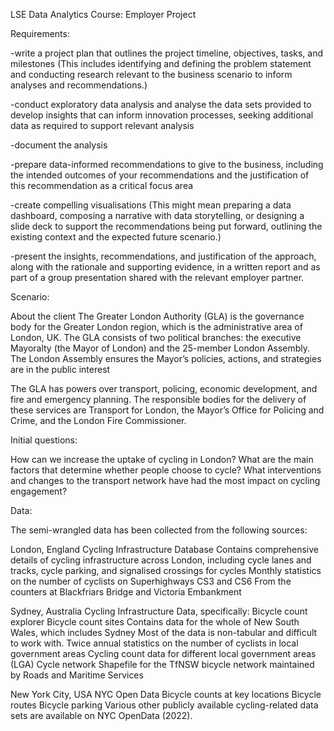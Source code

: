 LSE Data Analytics Course: Employer Project

Requirements:

-write a project plan that outlines the project timeline, objectives, tasks, and milestones (This includes identifying and defining the problem statement and conducting research relevant to the business scenario to inform analyses and recommendations.)

-conduct exploratory data analysis and analyse the data sets provided to develop insights that can inform innovation processes, seeking additional data as required to support relevant analysis 

-document the analysis

-prepare data-informed recommendations to give to the business, including the intended outcomes of your recommendations and the justification of this recommendation as a critical focus area

-create compelling visualisations (This might mean preparing a data dashboard, composing a narrative with data storytelling, or designing a slide deck to support the recommendations being put forward, outlining the existing context and the expected future scenario.)

-present the insights, recommendations, and justification of the approach, along with the rationale and supporting evidence, in a written report and as part of a group presentation shared with the relevant employer partner.  

Scenario:

About the client
The Greater London Authority (GLA) is the governance body for the Greater London region, which is the administrative area of London, UK. The GLA consists of two political branches: the executive Mayoralty (the Mayor of London) and the 25-member London Assembly. The London Assembly ensures the Mayor’s policies, actions, and strategies are in the public interest

The GLA has powers over transport, policing, economic development, and fire and emergency planning. The responsible bodies for the delivery of these services are Transport for London, the Mayor’s Office for Policing and Crime, and the London Fire Commissioner. 

Initial questions:

How can we increase the uptake of cycling in London?
What are the main factors that determine whether people choose to cycle?
What interventions and changes to the transport network have had the most impact on cycling engagement? 


Data:

The semi-wrangled data has been collected from the following sources:

London, England
Cycling Infrastructure Database
Contains comprehensive details of cycling infrastructure across London, including cycle lanes and tracks, cycle parking, and signalised crossings for cycles
Monthly statistics on the number of cyclists on Superhighways CS3 and CS6
From the counters at Blackfriars Bridge and Victoria Embankment

Sydney, Australia
Cycling Infrastructure Data, specifically:
Bicycle count explorer
Bicycle count sites
Contains data for the whole of New South Wales, which includes Sydney
Most of the data is non-tabular and difficult to work with.
Twice annual statistics on the number of cyclists in local government areas
Cycling count data for different local government areas (LGA)
Cycle network
Shapefile for the TfNSW bicycle network maintained by Roads and Maritime Services

New York City, USA
NYC Open Data
Bicycle counts at key locations
Bicycle routes 
Bicycle parking 
Various other publicly available cycling-related data sets are available on NYC OpenData (2022).
